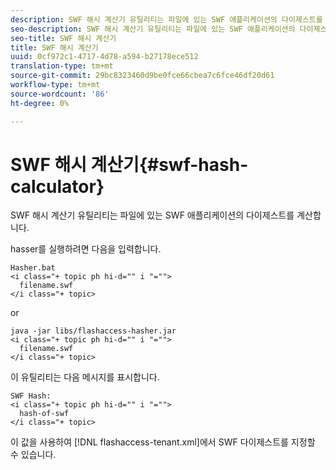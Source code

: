 ```yaml
---
description: SWF 해시 계산기 유틸리티는 파일에 있는 SWF 애플리케이션의 다이제스트를 계산합니다.
seo-description: SWF 해시 계산기 유틸리티는 파일에 있는 SWF 애플리케이션의 다이제스트를 계산합니다.
seo-title: SWF 해시 계산기
title: SWF 해시 계산기
uuid: 0cf972c1-4717-4d78-a594-b27178ece512
translation-type: tm+mt
source-git-commit: 29bc8323460d9be0fce66cbea7c6fce46df20d61
workflow-type: tm+mt
source-wordcount: '86'
ht-degree: 0%

---
```



# SWF 해시 계산기{#swf-hash-calculator}

SWF 해시 계산기 유틸리티는 파일에 있는 SWF 애플리케이션의 다이제스트를 계산합니다.

hasser를 실행하려면 다음을 입력합니다.

```
Hasher.bat 
<i class="+ topic ph hi-d="" i "="">
  filename.swf
</i class="+ topic>
```

or

```
java -jar libs/flashaccess-hasher.jar 
<i class="+ topic ph hi-d="" i "="">
  filename.swf
</i class="+ topic>
```

이 유틸리티는 다음 메시지를 표시합니다.

```
SWF Hash: 
<i class="+ topic ph hi-d="" i "="">
  hash-of-swf
</i class="+ topic>
```

이 값을 사용하여 [!DNL flashaccess-tenant.xml]에서 SWF 다이제스트를 지정할 수 있습니다.
